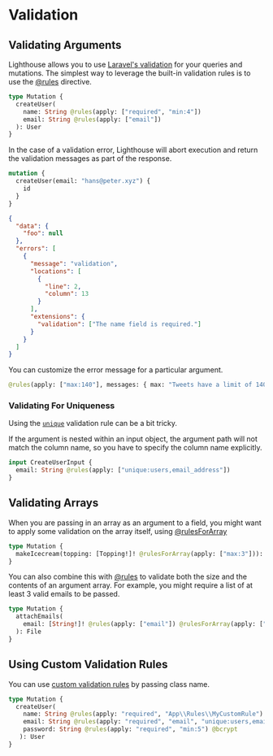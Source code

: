 # Validation

## Validating Arguments

Lighthouse allows you to use [Laravel's validation](https://laravel.com/docs/validation) for your
queries and mutations. The simplest way to leverage the built-in validation rules is to use the
[@rules](../api-reference/directives.md#rules) directive.

```graphql
type Mutation {
  createUser(
    name: String @rules(apply: ["required", "min:4"])
    email: String @rules(apply: ["email"])
  ): User
}
```

In the case of a validation error, Lighthouse will abort execution and return the validation messages
as part of the response.

```graphql
mutation {
  createUser(email: "hans@peter.xyz") {
    id
  }
}
```

```json
{
  "data": {
    "foo": null
  },
  "errors": [
    {
      "message": "validation",
      "locations": [
        {
          "line": 2,
          "column": 13
        }
      ],
      "extensions": {
        "validation": ["The name field is required."]
      }
    }
  ]
}
```

You can customize the error message for a particular argument.

```graphql
@rules(apply: ["max:140"], messages: { max: "Tweets have a limit of 140 characters"})
```

### Validating For Uniqueness

Using the [`unique`](https://laravel.com/docs/5.8/validation#rule-unique)
validation rule can be a bit tricky.

If the argument is nested within an input object, the argument path will not
match the column name, so you have to specify the column name explicitly.

```graphql
input CreateUserInput {
  email: String @rules(apply: ["unique:users,email_address"])
}
```

## Validating Arrays

When you are passing in an array as an argument to a field, you might
want to apply some validation on the array itself, using [@rulesForArray](../api-reference/directives.md#rules)

```graphql
type Mutation {
  makeIcecream(topping: [Topping!]! @rulesForArray(apply: ["max:3"])): Icecream
}
```

You can also combine this with [@rules](../api-reference/directives.md#rules) to validate
both the size and the contents of an argument array.
For example, you might require a list of at least 3 valid emails to be passed.

```graphql
type Mutation {
  attachEmails(
    email: [String!]! @rules(apply: ["email"]) @rulesForArray(apply: ["min:3"])
  ): File
}
```

## Using Custom Validation Rules

You can use [custom validation rules](https://laravel.com/docs/5.8/validation#custom-validation-rules) by passing class name.

```graphql
type Mutation {
  createUser(
    name: String @rules(apply: "required", "App\\Rules\\MyCustomRule")
    email: String @rules(apply: "required", "email", "unique:users,email")
    password: String @rules(apply: "required", "min:5") @bcrypt
   ): User
}
```
